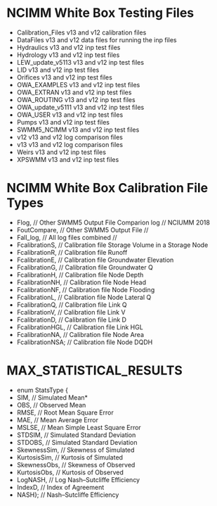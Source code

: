 # NCIMM White Box Testing Files


* Calibration_Files  v13 and v12 calibration files
* DataFiles          v13 and v12 data files for running the inp files
* Hydraulics         v13 and v12 inp test files
* Hydrology          v13 and v12 inp test files
* LEW_update_v5113   v13 and v12 inp test files
* LID                v13 and v12 inp test files
* Orifices           v13 and v12 inp test files
* OWA_EXAMPLES       v13 and v12 inp test files
* OWA_EXTRAN         v13 and v12 inp test files
* OWA_ROUTING        v13 and v12 inp test files
* OWA_update_v5111   v13 and v12 inp test files
* OWA_USER           v13 and v12 inp test files
* Pumps              v13 and v12 inp test files
* SWMM5_NCIMM        v13 and v12 inp test files
* v12                v13 and v12 log comparison files
* v13                v13 and v12 log comparison files
* Weirs              v13 and v12 inp test files
* XPSWMM             v13 and v12 inp test files  

# NCIMM White Box Calibration File Types

* Flog,                     // Other SWMM5 Output File Comparion log   // NCIUMM 2018
* FoutCompare,              // Other SWMM5 Output File                 //
* Fall_log,                 // All log files combined                  // 
* FcalibrationS,            // Calibration file           Storage Volume in a Storage Node
* FcalibrationR,            // Calibration file           Runoff 
* FcalibrationE,            // Calibration file           Groundwater Elevation
* FcalibrationG,            // Calibration file           Groundwater Q
* FcalibrationH,            // Calibration file           Node Depth
* FcalibrationNH,           // Calibration file           Node Head
* FcalibrationNF,           // Calibration file           Node Flooding
* FcalibrationL,            // Calibration file           Node Lateral Q
* FcalibrationQ,            // Calibration file           Link Q
* FcalibrationV,            // Calibration file           Link V
* FcalibrationD,            // Calibration file           Link D
* FcalibrationHGL,          // Calibration file           Link HGL
* FcalibrationNA,           // Calibration file           Node Area
* FcalibrationNSA;          // Calibration file           Node DQDH


#  MAX_STATISTICAL_RESULTS 
*  enum  StatsType {
*  SIM,            // Simulated Mean*
*  OBS,            // Observed Mean
*  RMSE,           // Root Mean Square Error
*  MAE,            // Mean Average Error
*  MSLSE,          // Mean Simple Least Square Error
*  STDSIM,         // Simulated Standard Deviation
*  STDOBS,         // Simulated Standard Deviation
*  SkewnessSim,    // Skewness of Simulated
*  KurtosisSim,    // Kurtosis of Simulated
*  SkewnessObs,    // Skewness of Observed
*  KurtosisObs,    // Kurtosis of Observed
*  LogNASH,        // Log Nash–Sutcliffe Efficiency
*  IndexD,         // Index of Agreement
*  NASH};          // Nash–Sutcliffe Efficiency
